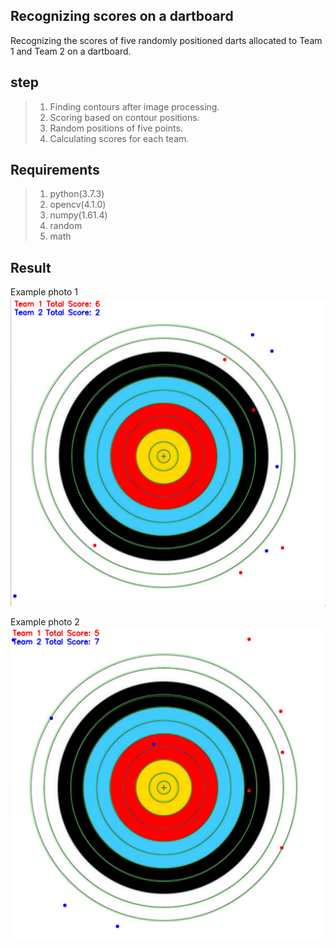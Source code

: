 ## Recognizing scores on a dartboard

Recognizing the scores of five randomly positioned darts allocated to Team 1 and Team 2 on a dartboard.

## step
>1. Finding contours after image processing.
>2. Scoring based on contour positions.
>3. Random positions of five points.
>4. Calculating scores for each team.
>
>

## Requirements
>1. python(3.7.3)
>2. opencv(4.1.0)
>3. numpy(1.61.4)
>4. random
>5. math

## Result
Example photo 1
![ex_screenshot](./img/ex.png)

Example photo 2
![ex_screenshot](./img/ex1.png)
